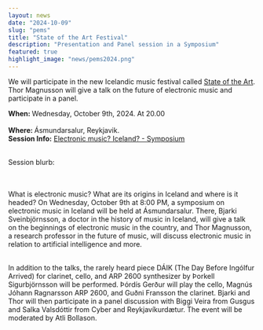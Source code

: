```yaml
---
layout: news
date: "2024-10-09"
slug: "pems"
title: "State of the Art Festival"
description: "Presentation and Panel session in a Symposium"
featured: true
highlight_image: "news/pems2024.png"
---
```


<script>
    import CaptionedImage from "../../components/Images/CaptionedImage.svelte"
</script>

<CaptionedImage
    src="news/stateoftheart.png"
    alt="State of the Art Festival"
    caption="State of the Art Festival."
/>

We will participate in the new Icelandic music festival called <a href="https://www.stateoftheartfestival.is">State of the Art</a>. Thor Magnusson will give a talk on the future of electronic music and participate in a panel.

<b>When: </b>Wednesday, October 9th, 2024. At 20.00<br>  
<b>Where: </b>Ásmundarsalur, Reykjavik.<br>
<b>Session Info:</b> <a href="https://www.stateoftheartfestival.is/electroninc-music-in-iceland-symposium">Electronic music? Iceland? - Symposium</a><br> 

<br>
Session blurb:  

<br><br>
What is electronic music? What are its origins in Iceland and where is it headed? On Wednesday, October 9th at 8:00 PM, a symposium on electronic music in Iceland will be held at Ásmundarsalur. There, Bjarki Sveinbjörnsson, a doctor in the history of music in Iceland, will give a talk on the beginnings of electronic music in the country, and Thor Magnusson, a research professor in the future of music, will discuss electronic music in relation to artificial intelligence and more.
<br><br>

In addition to the talks, the rarely heard piece DÁIK (The Day Before Ingólfur Arrived) for clarinet, cello, and ARP 2600 synthesizer by Þorkell Sigurbjörnsson will be performed. Þórdís Gerður will play the cello, Magnús Jóhann Ragnarsson ARP 2600, and Guðni Fransson the clarinet. Bjarki and Thor will then participate in a panel discussion with Biggi Veira from Gusgus and Salka Valsdóttir from Cyber and Reykjavíkurdætur. The event will be moderated by Atli Bollason.


